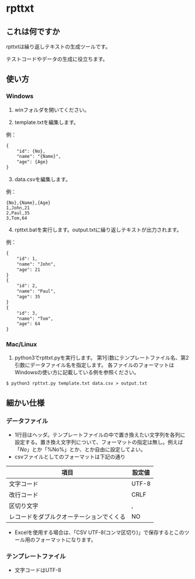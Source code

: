# rpttxt

## これは何ですか

rpttxtは繰り返しテキストの生成ツールです。

テストコードやデータの生成に役立ちます。


## 使い方

### Windows

1. winフォルダを開いてください。

2. template.txtを編集します。

例：
``` template.txt
{
	"id": {No},
	"name": "{Name}",
	"age": {Age}
}
```

3. data.csvを編集します。

例：
``` data.csv
{No},{Name},{Age}
1,John,21
2,Paul,35
3,Tom,64
```

4. rpttxt.batを実行します。output.txtに繰り返しテキストが出力されます。

例：
``` output.txt
{
	"id": 1,
	"name": "John",
	"age": 21
}
{
	"id": 2,
	"name": "Paul",
	"age": 35
}
{
	"id": 3,
	"name": "Tom",
	"age": 64
}
```

### Mac/Linux

1. python3でrpttxt.pyを実行します。
第1引数にテンプレートファイル名、第2引数にデータファイル名を指定します。
各ファイルのフォーマットはWindowsの使い方に記載している例を参照ください。

```
$ python3 rpttxt.py template.txt data.csv > output.txt
```

## 細かい仕様

### データファイル
* 1行目はヘッダ。テンプレートファイルの中で置き換えたい文字列を各列に設定する。置き換え文字列について、フォーマットの指定は無し。例えば「$No$」とか「%No%」とか、とか自由に設定してよい。
* csvファイルとしてのフォーマットは下記の通り

|項目|設定値|
|---|---|
|文字コード|UTF-8|
|改行コード|CRLF|
|区切り文字|,|
|レコードをダブルクオーテーションでくくる|NO|

* Excelを使用する場合は、「CSV UTF-8(コンマ区切り)」で保存するとこのツール用のフォーマットになります。

### テンプレートファイル
* 文字コードはUTF-8
